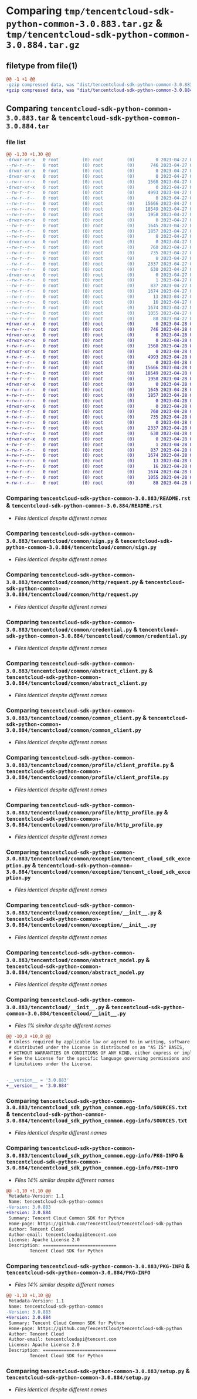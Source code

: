 # Comparing `tmp/tencentcloud-sdk-python-common-3.0.883.tar.gz` & `tmp/tencentcloud-sdk-python-common-3.0.884.tar.gz`

## filetype from file(1)

```diff
@@ -1 +1 @@
-gzip compressed data, was "dist/tencentcloud-sdk-python-common-3.0.883.tar", last modified: Thu Apr 27 00:26:07 2023, max compression
+gzip compressed data, was "dist/tencentcloud-sdk-python-common-3.0.884.tar", last modified: Fri Apr 28 02:09:59 2023, max compression
```

## Comparing `tencentcloud-sdk-python-common-3.0.883.tar` & `tencentcloud-sdk-python-common-3.0.884.tar`

### file list

```diff
@@ -1,30 +1,30 @@
-drwxr-xr-x   0 root         (0) root         (0)        0 2023-04-27 00:26:07.000000 tencentcloud-sdk-python-common-3.0.883/
--rw-r--r--   0 root         (0) root         (0)      746 2023-04-27 00:26:07.000000 tencentcloud-sdk-python-common-3.0.883/README.rst
-drwxr-xr-x   0 root         (0) root         (0)        0 2023-04-27 00:26:07.000000 tencentcloud-sdk-python-common-3.0.883/tencentcloud/
-drwxr-xr-x   0 root         (0) root         (0)        0 2023-04-27 00:26:07.000000 tencentcloud-sdk-python-common-3.0.883/tencentcloud/common/
--rw-r--r--   0 root         (0) root         (0)     1568 2023-04-27 00:26:07.000000 tencentcloud-sdk-python-common-3.0.883/tencentcloud/common/sign.py
-drwxr-xr-x   0 root         (0) root         (0)        0 2023-04-27 00:26:07.000000 tencentcloud-sdk-python-common-3.0.883/tencentcloud/common/http/
--rw-r--r--   0 root         (0) root         (0)     4993 2023-04-27 00:26:07.000000 tencentcloud-sdk-python-common-3.0.883/tencentcloud/common/http/request.py
--rw-r--r--   0 root         (0) root         (0)        0 2023-04-27 00:26:07.000000 tencentcloud-sdk-python-common-3.0.883/tencentcloud/common/http/__init__.py
--rw-r--r--   0 root         (0) root         (0)    15666 2023-04-27 00:26:07.000000 tencentcloud-sdk-python-common-3.0.883/tencentcloud/common/credential.py
--rw-r--r--   0 root         (0) root         (0)    18549 2023-04-27 00:26:07.000000 tencentcloud-sdk-python-common-3.0.883/tencentcloud/common/abstract_client.py
--rw-r--r--   0 root         (0) root         (0)     1958 2023-04-27 00:26:07.000000 tencentcloud-sdk-python-common-3.0.883/tencentcloud/common/common_client.py
-drwxr-xr-x   0 root         (0) root         (0)        0 2023-04-27 00:26:07.000000 tencentcloud-sdk-python-common-3.0.883/tencentcloud/common/profile/
--rw-r--r--   0 root         (0) root         (0)     1645 2023-04-27 00:26:07.000000 tencentcloud-sdk-python-common-3.0.883/tencentcloud/common/profile/client_profile.py
--rw-r--r--   0 root         (0) root         (0)     1857 2023-04-27 00:26:07.000000 tencentcloud-sdk-python-common-3.0.883/tencentcloud/common/profile/http_profile.py
--rw-r--r--   0 root         (0) root         (0)        0 2023-04-27 00:26:07.000000 tencentcloud-sdk-python-common-3.0.883/tencentcloud/common/profile/__init__.py
-drwxr-xr-x   0 root         (0) root         (0)        0 2023-04-27 00:26:07.000000 tencentcloud-sdk-python-common-3.0.883/tencentcloud/common/exception/
--rw-r--r--   0 root         (0) root         (0)      760 2023-04-27 00:26:07.000000 tencentcloud-sdk-python-common-3.0.883/tencentcloud/common/exception/tencent_cloud_sdk_exception.py
--rw-r--r--   0 root         (0) root         (0)      735 2023-04-27 00:26:07.000000 tencentcloud-sdk-python-common-3.0.883/tencentcloud/common/exception/__init__.py
--rw-r--r--   0 root         (0) root         (0)        0 2023-04-27 00:26:07.000000 tencentcloud-sdk-python-common-3.0.883/tencentcloud/common/__init__.py
--rw-r--r--   0 root         (0) root         (0)     2337 2023-04-27 00:26:07.000000 tencentcloud-sdk-python-common-3.0.883/tencentcloud/common/abstract_model.py
--rw-r--r--   0 root         (0) root         (0)      630 2023-04-27 00:26:07.000000 tencentcloud-sdk-python-common-3.0.883/tencentcloud/__init__.py
-drwxr-xr-x   0 root         (0) root         (0)        0 2023-04-27 00:26:07.000000 tencentcloud-sdk-python-common-3.0.883/tencentcloud_sdk_python_common.egg-info/
--rw-r--r--   0 root         (0) root         (0)        1 2023-04-27 00:26:07.000000 tencentcloud-sdk-python-common-3.0.883/tencentcloud_sdk_python_common.egg-info/dependency_links.txt
--rw-r--r--   0 root         (0) root         (0)      837 2023-04-27 00:26:07.000000 tencentcloud-sdk-python-common-3.0.883/tencentcloud_sdk_python_common.egg-info/SOURCES.txt
--rw-r--r--   0 root         (0) root         (0)     1674 2023-04-27 00:26:07.000000 tencentcloud-sdk-python-common-3.0.883/tencentcloud_sdk_python_common.egg-info/PKG-INFO
--rw-r--r--   0 root         (0) root         (0)       13 2023-04-27 00:26:07.000000 tencentcloud-sdk-python-common-3.0.883/tencentcloud_sdk_python_common.egg-info/top_level.txt
--rw-r--r--   0 root         (0) root         (0)       16 2023-04-27 00:26:07.000000 tencentcloud-sdk-python-common-3.0.883/tencentcloud_sdk_python_common.egg-info/requires.txt
--rw-r--r--   0 root         (0) root         (0)     1674 2023-04-27 00:26:07.000000 tencentcloud-sdk-python-common-3.0.883/PKG-INFO
--rw-r--r--   0 root         (0) root         (0)     1055 2023-04-27 00:26:07.000000 tencentcloud-sdk-python-common-3.0.883/setup.py
--rw-r--r--   0 root         (0) root         (0)       88 2023-04-27 00:26:07.000000 tencentcloud-sdk-python-common-3.0.883/setup.cfg
+drwxr-xr-x   0 root         (0) root         (0)        0 2023-04-28 02:09:59.000000 tencentcloud-sdk-python-common-3.0.884/
+-rw-r--r--   0 root         (0) root         (0)      746 2023-04-28 02:09:59.000000 tencentcloud-sdk-python-common-3.0.884/README.rst
+drwxr-xr-x   0 root         (0) root         (0)        0 2023-04-28 02:09:59.000000 tencentcloud-sdk-python-common-3.0.884/tencentcloud/
+drwxr-xr-x   0 root         (0) root         (0)        0 2023-04-28 02:09:59.000000 tencentcloud-sdk-python-common-3.0.884/tencentcloud/common/
+-rw-r--r--   0 root         (0) root         (0)     1568 2023-04-28 02:09:59.000000 tencentcloud-sdk-python-common-3.0.884/tencentcloud/common/sign.py
+drwxr-xr-x   0 root         (0) root         (0)        0 2023-04-28 02:09:59.000000 tencentcloud-sdk-python-common-3.0.884/tencentcloud/common/http/
+-rw-r--r--   0 root         (0) root         (0)     4993 2023-04-28 02:09:59.000000 tencentcloud-sdk-python-common-3.0.884/tencentcloud/common/http/request.py
+-rw-r--r--   0 root         (0) root         (0)        0 2023-04-28 02:09:59.000000 tencentcloud-sdk-python-common-3.0.884/tencentcloud/common/http/__init__.py
+-rw-r--r--   0 root         (0) root         (0)    15666 2023-04-28 02:09:59.000000 tencentcloud-sdk-python-common-3.0.884/tencentcloud/common/credential.py
+-rw-r--r--   0 root         (0) root         (0)    18549 2023-04-28 02:09:59.000000 tencentcloud-sdk-python-common-3.0.884/tencentcloud/common/abstract_client.py
+-rw-r--r--   0 root         (0) root         (0)     1958 2023-04-28 02:09:59.000000 tencentcloud-sdk-python-common-3.0.884/tencentcloud/common/common_client.py
+drwxr-xr-x   0 root         (0) root         (0)        0 2023-04-28 02:09:59.000000 tencentcloud-sdk-python-common-3.0.884/tencentcloud/common/profile/
+-rw-r--r--   0 root         (0) root         (0)     1645 2023-04-28 02:09:59.000000 tencentcloud-sdk-python-common-3.0.884/tencentcloud/common/profile/client_profile.py
+-rw-r--r--   0 root         (0) root         (0)     1857 2023-04-28 02:09:59.000000 tencentcloud-sdk-python-common-3.0.884/tencentcloud/common/profile/http_profile.py
+-rw-r--r--   0 root         (0) root         (0)        0 2023-04-28 02:09:59.000000 tencentcloud-sdk-python-common-3.0.884/tencentcloud/common/profile/__init__.py
+drwxr-xr-x   0 root         (0) root         (0)        0 2023-04-28 02:09:59.000000 tencentcloud-sdk-python-common-3.0.884/tencentcloud/common/exception/
+-rw-r--r--   0 root         (0) root         (0)      760 2023-04-28 02:09:59.000000 tencentcloud-sdk-python-common-3.0.884/tencentcloud/common/exception/tencent_cloud_sdk_exception.py
+-rw-r--r--   0 root         (0) root         (0)      735 2023-04-28 02:09:59.000000 tencentcloud-sdk-python-common-3.0.884/tencentcloud/common/exception/__init__.py
+-rw-r--r--   0 root         (0) root         (0)        0 2023-04-28 02:09:59.000000 tencentcloud-sdk-python-common-3.0.884/tencentcloud/common/__init__.py
+-rw-r--r--   0 root         (0) root         (0)     2337 2023-04-28 02:09:59.000000 tencentcloud-sdk-python-common-3.0.884/tencentcloud/common/abstract_model.py
+-rw-r--r--   0 root         (0) root         (0)      630 2023-04-28 02:09:59.000000 tencentcloud-sdk-python-common-3.0.884/tencentcloud/__init__.py
+drwxr-xr-x   0 root         (0) root         (0)        0 2023-04-28 02:09:59.000000 tencentcloud-sdk-python-common-3.0.884/tencentcloud_sdk_python_common.egg-info/
+-rw-r--r--   0 root         (0) root         (0)        1 2023-04-28 02:09:59.000000 tencentcloud-sdk-python-common-3.0.884/tencentcloud_sdk_python_common.egg-info/dependency_links.txt
+-rw-r--r--   0 root         (0) root         (0)      837 2023-04-28 02:09:59.000000 tencentcloud-sdk-python-common-3.0.884/tencentcloud_sdk_python_common.egg-info/SOURCES.txt
+-rw-r--r--   0 root         (0) root         (0)     1674 2023-04-28 02:09:59.000000 tencentcloud-sdk-python-common-3.0.884/tencentcloud_sdk_python_common.egg-info/PKG-INFO
+-rw-r--r--   0 root         (0) root         (0)       13 2023-04-28 02:09:59.000000 tencentcloud-sdk-python-common-3.0.884/tencentcloud_sdk_python_common.egg-info/top_level.txt
+-rw-r--r--   0 root         (0) root         (0)       16 2023-04-28 02:09:59.000000 tencentcloud-sdk-python-common-3.0.884/tencentcloud_sdk_python_common.egg-info/requires.txt
+-rw-r--r--   0 root         (0) root         (0)     1674 2023-04-28 02:09:59.000000 tencentcloud-sdk-python-common-3.0.884/PKG-INFO
+-rw-r--r--   0 root         (0) root         (0)     1055 2023-04-28 02:09:59.000000 tencentcloud-sdk-python-common-3.0.884/setup.py
+-rw-r--r--   0 root         (0) root         (0)       88 2023-04-28 02:09:59.000000 tencentcloud-sdk-python-common-3.0.884/setup.cfg
```

### Comparing `tencentcloud-sdk-python-common-3.0.883/README.rst` & `tencentcloud-sdk-python-common-3.0.884/README.rst`

 * *Files identical despite different names*

### Comparing `tencentcloud-sdk-python-common-3.0.883/tencentcloud/common/sign.py` & `tencentcloud-sdk-python-common-3.0.884/tencentcloud/common/sign.py`

 * *Files identical despite different names*

### Comparing `tencentcloud-sdk-python-common-3.0.883/tencentcloud/common/http/request.py` & `tencentcloud-sdk-python-common-3.0.884/tencentcloud/common/http/request.py`

 * *Files identical despite different names*

### Comparing `tencentcloud-sdk-python-common-3.0.883/tencentcloud/common/credential.py` & `tencentcloud-sdk-python-common-3.0.884/tencentcloud/common/credential.py`

 * *Files identical despite different names*

### Comparing `tencentcloud-sdk-python-common-3.0.883/tencentcloud/common/abstract_client.py` & `tencentcloud-sdk-python-common-3.0.884/tencentcloud/common/abstract_client.py`

 * *Files identical despite different names*

### Comparing `tencentcloud-sdk-python-common-3.0.883/tencentcloud/common/common_client.py` & `tencentcloud-sdk-python-common-3.0.884/tencentcloud/common/common_client.py`

 * *Files identical despite different names*

### Comparing `tencentcloud-sdk-python-common-3.0.883/tencentcloud/common/profile/client_profile.py` & `tencentcloud-sdk-python-common-3.0.884/tencentcloud/common/profile/client_profile.py`

 * *Files identical despite different names*

### Comparing `tencentcloud-sdk-python-common-3.0.883/tencentcloud/common/profile/http_profile.py` & `tencentcloud-sdk-python-common-3.0.884/tencentcloud/common/profile/http_profile.py`

 * *Files identical despite different names*

### Comparing `tencentcloud-sdk-python-common-3.0.883/tencentcloud/common/exception/tencent_cloud_sdk_exception.py` & `tencentcloud-sdk-python-common-3.0.884/tencentcloud/common/exception/tencent_cloud_sdk_exception.py`

 * *Files identical despite different names*

### Comparing `tencentcloud-sdk-python-common-3.0.883/tencentcloud/common/exception/__init__.py` & `tencentcloud-sdk-python-common-3.0.884/tencentcloud/common/exception/__init__.py`

 * *Files identical despite different names*

### Comparing `tencentcloud-sdk-python-common-3.0.883/tencentcloud/common/abstract_model.py` & `tencentcloud-sdk-python-common-3.0.884/tencentcloud/common/abstract_model.py`

 * *Files identical despite different names*

### Comparing `tencentcloud-sdk-python-common-3.0.883/tencentcloud/__init__.py` & `tencentcloud-sdk-python-common-3.0.884/tencentcloud/__init__.py`

 * *Files 1% similar despite different names*

```diff
@@ -10,8 +10,8 @@
 # Unless required by applicable law or agreed to in writing, software
 # distributed under the License is distributed on an "AS IS" BASIS,
 # WITHOUT WARRANTIES OR CONDITIONS OF ANY KIND, either express or implied.
 # See the License for the specific language governing permissions and
 # limitations under the License.
 
 
-__version__ = '3.0.883'
+__version__ = '3.0.884'
```

### Comparing `tencentcloud-sdk-python-common-3.0.883/tencentcloud_sdk_python_common.egg-info/SOURCES.txt` & `tencentcloud-sdk-python-common-3.0.884/tencentcloud_sdk_python_common.egg-info/SOURCES.txt`

 * *Files identical despite different names*

### Comparing `tencentcloud-sdk-python-common-3.0.883/tencentcloud_sdk_python_common.egg-info/PKG-INFO` & `tencentcloud-sdk-python-common-3.0.884/tencentcloud_sdk_python_common.egg-info/PKG-INFO`

 * *Files 14% similar despite different names*

```diff
@@ -1,10 +1,10 @@
 Metadata-Version: 1.1
 Name: tencentcloud-sdk-python-common
-Version: 3.0.883
+Version: 3.0.884
 Summary: Tencent Cloud Common SDK for Python
 Home-page: https://github.com/TencentCloud/tencentcloud-sdk-python
 Author: Tencent Cloud
 Author-email: tencentcloudapi@tencent.com
 License: Apache License 2.0
 Description: ============================
         Tencent Cloud SDK for Python
```

### Comparing `tencentcloud-sdk-python-common-3.0.883/PKG-INFO` & `tencentcloud-sdk-python-common-3.0.884/PKG-INFO`

 * *Files 14% similar despite different names*

```diff
@@ -1,10 +1,10 @@
 Metadata-Version: 1.1
 Name: tencentcloud-sdk-python-common
-Version: 3.0.883
+Version: 3.0.884
 Summary: Tencent Cloud Common SDK for Python
 Home-page: https://github.com/TencentCloud/tencentcloud-sdk-python
 Author: Tencent Cloud
 Author-email: tencentcloudapi@tencent.com
 License: Apache License 2.0
 Description: ============================
         Tencent Cloud SDK for Python
```

### Comparing `tencentcloud-sdk-python-common-3.0.883/setup.py` & `tencentcloud-sdk-python-common-3.0.884/setup.py`

 * *Files identical despite different names*

